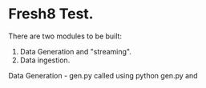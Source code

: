# Fresh8 Test.  

There are two modules to be built: 
1.  Data Generation and "streaming". 
2.  Data ingestion. 

Data Generation - gen.py
called using python gen.py and 
